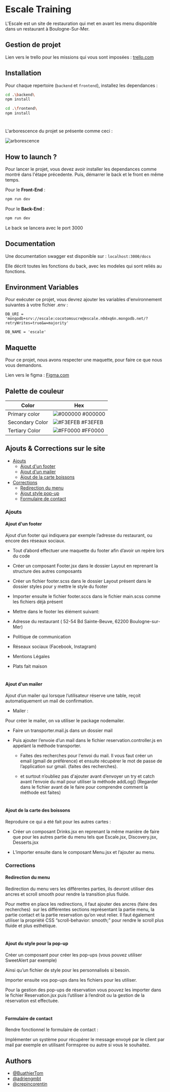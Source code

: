 
# Escale Training

L'Escale est un site de restauration qui met en avant les menu disponible dans un restaurant à Boulogne-Sur-Mer. 

## Gestion de projet 

Lien vers le trello pour les missions qui vous sont imposées : [trello.com](https://trello.com/invite/b/jlrhEYpg/ATTIf32685a3c53bcde9b2a99de8145747fd069114EE/projet-escale)



## Installation

Pour chaque repertoire (`backend` et `frontend`), installez les dependances :

```bash 
cd .\backend\
npm install
```

```bash 
cd .\frontend\
npm install
```

# 

L'arborescence du projet se présente comme ceci : 

![arborescence](https://github.com/BuathierTom/BuathierTom/assets/97435667/a7a7555a-aea2-484f-b49e-ecb7629020bc)


## How to launch ?

Pour lancer le projet, vous devez avoir installer les dependances comme montré dans l'étape précedente. Puis, démarrer le back et le front en même temps.

Pour le **Front-End** : 

```bash
npm run dev 
```

Pour le **Back-End** : 

```bash
npm run dev 
```
Le back se lancera avec le port 3000
## Documentation

Une documentation swagger est disponible sur : `localhost:3000/docs`

Elle décrit toutes les fonctions du back, avec les modeles qui sont reliés au fonctions. 




## Environment Variables

Pour exécuter ce projet, vous devrez ajouter les variables d'environnement suivantes à votre fichier .env :

```
DB_URI = 'mongodb+srv://escale:cocotomsucre@escale.n0dxq6n.mongodb.net/?retryWrites=true&w=majority'

DB_NAME = 'escale'
```
## Maquette

Pour ce projet, nous avons respecter une maquette, pour faire ce que nous vous demandons. 

Lien vers le figma : [Figma.com](https://www.figma.com/file/b1n4B41rIQjbCNI0W7zplI/Untitled?type=design&node-id=0%3A1&mode=design&t=Gfal9HWiCjTTu15I-1)
## Palette de couleur

| Color             | Hex                                                                |
| ----------------- | ------------------------------------------------------------------ |
| Primary color | ![#000000](https://via.placeholder.com/10/000000?text=+) #000000 |
| Secondary Color | ![#F3EFEB](https://via.placeholder.com/10/F3EFEB?text=+) #F3EFEB |
| Tertiary Color | ![#FF0000](https://via.placeholder.com/10/FF0000?text=+) #FF0000 |


## Ajouts & Corrections sur le site

- [Ajouts](#ajouts)
    - [Ajout d'un footer](#ajout-d-un-footer)
    - [Ajout d'un mailer](#ajout-d-un-mailer)
    - [Ajout de la carte boissons](#Ajout-de-la-carte-des-boissons)
- [Corrections](#corrections)
    - [Redirection du menu](#Redirection-du-menu)
    - [Ajout style pop-up](#Ajout-style-pop-up)
    - [Formulaire de contact](#Formulaire-de-contact)


### Ajouts

#### Ajout d'un footer

Ajout d’un footer qui indiquera par exemple l’adresse du restaurant, ou encore des réseaux sociaux.

- Tout d’abord effectuer une maquette du footer afin d’avoir un repère lors du code

- Créer un composant Footer.jsx dans le dossier Layout en reprenant la structure des autres composants

- Créer un fichier footer.scss dans le dossier Layout présent dans le dossier styles pour y mettre le style du footer

- Importer ensuite le fichier footer.sccs dans le fichier main.scss comme les fichiers déjà présent

- Mettre dans le footer les élément suivant:

- Adresse du restaurant ( 52-54 Bd Sainte-Beuve, 62200 Boulogne-sur-Mer)

- Politique de communication

- Réseaux sociaux (Facebook, Instagram)

- Mentions Légales

- Plats fait maison
# 
#### Ajout d'un mailer

Ajout d’un mailer qui lorsque l’utilisateur réserve une table, reçoit automatiquement un mail de confirmation.

- Mailer :

Pour créer le mailer, on va utiliser le package nodemailer.

- Faire un transporter.mail.js dans un dossier mail

- Puis ajouter l’envoie d’un mail dans le fichier reservation.controller.js en appelant la méthode transporter.

    - Faites des recherches pour l'envoi du mail. Il vous faut créer un email (gmail de préférence) et ensuite récupérer le mot de passe de l’application sur gmail. (faites des recherches).

    - et surtout n’oubliez pas d'ajouter avant d’envoyer un try et catch avant l’envoie du mail pour utiliser la méthode addLog() (Regarder dans le fichier avant de le faire pour comprendre comment la méthode est faites)
# 
#### Ajout de la carte des boissons

Reproduire ce qui a été fait pour les autres cartes :

- Créer un composant Drinks.jsx en reprenant la même manière de faire que pour les autres partie du menu tels que Escale.jsx, Discovery.jsx, Desserts.jsx

- L’importer ensuite dans le composant Menu.jsx et l’ajouter au menu.

### Corrections

#### Redirection du menu 

Redirection du menu vers les différentes parties, ils devront utiliser des ancres et scroll smooth pour rendre la transition plus fluide.

Pour mettre en place les redirections, il faut ajouter des ancres (faire des recherches)  sur les différentes sections représentant la partie menu, la partie contact et la partie reservation qu’on veut relier. Il faut également utiliser la propriété CSS “scroll-behavior: smooth;” pour rendre le scroll plus fluide et plus esthétique.
# 
#### Ajout du style pour la pop-up 

Créer un composant pour créer les pop-ups (vous pouvez utiliser SweetAlert par exemple)

Ainsi qu’un fichier de style pour les personnalisés si besoin.

Importer ensuite vos pop-ups dans les fichiers pour les utiliser.

Pour la gestion des pop-ups de réservation vous pouvez les importer dans le fichier Reservation.jsx puis l’utiliser à l’endroit ou la gestion de la réservation est effectuée.
# 
#### Formulaire de contact

Rendre fonctionnel le formulaire de contact :

Implémenter un système pour récupérer le message envoyé par le client par mail par exemple en utilisant Formspree ou autre si vous le souhaitez.
## Authors

- [@BuathierTom](https://www.github.com/BuathierTom)
- [@adriengmbt](https://www.github.com/adriengmbt)
- [@crepincorentin](https://www.github.com/crepincorentin)


